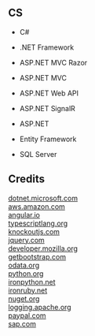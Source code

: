 CS
--

- C#

- .NET Framework

- ASP.NET MVC Razor

- ASP.NET MVC

- ASP.NET Web API

- ASP.NET SignalR

- ASP.NET

- Entity Framework

- SQL Server

Credits
-------
[dotnet.microsoft.com](https://dotnet.microsoft.com/)  
[aws.amazon.com](https://aws.amazon.com/)  
[angular.io](https://angular.io/)  
[typescriptlang.org](https://typescriptlang.org/)  
[knockoutjs.com](https://knockoutjs.com/)  
[jquery.com](https://jquery.com/)  
[developer.mozilla.org](https://developer.mozilla.org/)  
[getbootstrap.com](https://getbootstrap.com/)  
[odata.org](https://www.odata.org/)  
[python.org](https://python.org/)  
[ironpython.net](https://ironpython.net/)  
[ironruby.net](http://ironruby.net/)  
[nuget.org](https://nuget.org/)  
[logging.apache.org](https://logging.apache.org/log4net/)  
[paypal.com](https://paypal.com/)  
[sap.com](https://sap.com/)
